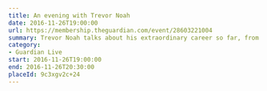 ```yaml
---
title: An evening with Trevor Noah
date: 2016-11-26T19:00:00
url: https://membership.theguardian.com/event/28603221004
summary: Trevor Noah talks about his extraordinary career so far, from his childhood in Soweto to hosting one of America’s biggest political comedy shows. He will be in conversation with comedian and broadcaster, Matt Forde.
category:
- Guardian Live
start: 2016-11-26T19:00:00
end: 2016-11-26T20:30:00
placeId: 9c3xgv2c+24
---
```

